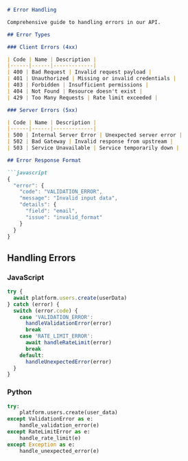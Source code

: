 ```markdown
# Error Handling

Comprehensive guide to handling errors in our API.

## Error Types

### Client Errors (4xx)

| Code | Name | Description |
|------|------|-------------|
| 400 | Bad Request | Invalid request payload |
| 401 | Unauthorized | Missing or invalid credentials |
| 403 | Forbidden | Insufficient permissions |
| 404 | Not Found | Resource doesn't exist |
| 429 | Too Many Requests | Rate limit exceeded |

### Server Errors (5xx)

| Code | Name | Description |
|------|------|-------------|
| 500 | Internal Server Error | Unexpected server error |
| 502 | Bad Gateway | Invalid response from upstream |
| 503 | Service Unavailable | Service temporarily down |

## Error Response Format

```javascript
{
  "error": {
    "code": "VALIDATION_ERROR",
    "message": "Invalid input data",
    "details": {
      "field": "email",
      "issue": "invalid_format"
    }
  }
}
```

## Handling Errors

### JavaScript
```javascript
try {
  await platform.users.create(userData)
} catch (error) {
  switch (error.code) {
    case 'VALIDATION_ERROR':
      handleValidationError(error)
      break
    case 'RATE_LIMIT_ERROR':
      await handleRateLimit(error)
      break
    default:
      handleUnexpectedError(error)
  }
}
```

### Python
```python
try:
    platform.users.create(user_data)
except ValidationError as e:
    handle_validation_error(e)
except RateLimitError as e:
    handle_rate_limit(e)
except Exception as e:
    handle_unexpected_error(e)
```
```

